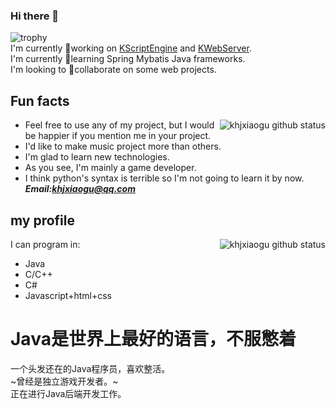 ### Hi there 👋

<!--
**khjxiaogu/khjxiaogu** is a ✨ _special_ ✨ repository because its `README.md` (this file) appears on your GitHub profile.

Here are some ideas to get you started:

- 🔭 I’m currently working on ...
- 🌱 I’m currently learning ...
- 👯 I’m looking to collaborate on ...
- 🤔 I’m looking for help with ...
- 💬 Ask me about ...
- 📫 How to reach me: ...
- 😄 Pronouns: ...
- ⚡ Fun fact: ...
-->
![trophy](https://github-profile-trophy.vercel.app/?username=khjxiaogu)  
I'm currently 🔭working on [KScriptEngine](https://github.com/khjxiaogu/KScriptEngine) and [KWebServer](https://github.com/khjxiaogu/KWebServer).  
I'm currently 🌱learning Spring Mybatis Java frameworks.  
I'm looking to 👯collaborate on some web projects.  
## Fun facts  
<img align="right" alt="khjxiaogu github status" src="https://github-readme-stats.vercel.app/api?username=khjxiaogu&show_icons=true&hide_border=true&theme=radical"></img>
- Feel free to use any of my project, but I would be happier if you mention me in your project.  
- I'd like to make music project more than others.  
- I'm glad to learn new technologies.  
- As you see, I'm mainly a game developer.  
- I think python's syntax is terrible so I'm not going to learn it by now.   
___Email:[khjxiaogu@qq.com](mailto:khjxiaogu@qq.com)___  
## my profile
<img align="right" alt="khjxiaogu github status" src="https://github-readme-stats.vercel.app/api/top-langs/?username=khjxiaogu&show_icons=true&hide_border=true&theme=radical&layout=compact"></img>
I can program in:  
- Java
- C/C++
- C#
- Javascript+html+css
# Java是世界上最好的语言，不服憋着
一个头发还在的Java程序员，喜欢整活。   
~曾经是独立游戏开发者。~  
正在进行Java后端开发工作。  
